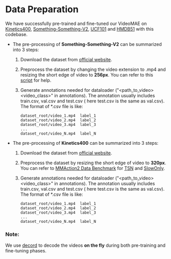 # Data Preparation

We have successfully pre-trained and fine-tuned our VideoMAE on [Kinetics400](https://deepmind.com/research/open-source/kinetics), [Something-Something-V2](https://developer.qualcomm.com/software/ai-datasets/something-something), [UCF101](https://www.crcv.ucf.edu/data/UCF101.php) and [HMDB51](https://serre-lab.clps.brown.edu/resource/hmdb-a-large-human-motion-database/) with this codebase.

- The pre-processing of **Something-Something-V2** can be summarized into 3 steps:

  1. Download the dataset from [official website](https://developer.qualcomm.com/software/ai-datasets/something-something).

  2. Preprocess the dataset by changing the video extension to .mp4 and resizing the short edge of video to **256px**. You can refer to this [script](https://github.com/open-mmlab/mmaction2/blob/master/tools/data/resize_videos.py) for help. 

  3. Generate annotations needed for dataloader ("<path_to_video> <video_class>" in annotations). The annotation usually includes train.csv, val.csv and test.csv ( here test.csv is the same as val.csv). The format of *.csv file is like:

     ```
     dataset_root/video_1.mp4  label_1
     dataset_root/video_2.mp4  label_2
     dataset_root/video_3.mp4  label_3
     ...
     dataset_root/video_N.mp4  label_N
     ```

- The pre-processing of **Kinetics400** can be summarized into 3 steps:

  1. Download the dataset from [official website](https://deepmind.com/research/open-source/kinetics).

  2. Preprocess the dataset by resizing the short edge of video to **320px**. You can refer to [MMAction2 Data Benchmark](https://github.com/open-mmlab/mmaction2) for [TSN](https://github.com/open-mmlab/mmaction2/tree/master/configs/recognition/tsn#kinetics-400-data-benchmark-8-gpus-resnet50-imagenet-pretrain-3-segments) and [SlowOnly](https://github.com/open-mmlab/mmaction2/tree/master/configs/recognition/slowonly#kinetics-400-data-benchmark).

  3. Generate annotations needed for dataloader ("<path_to_video> <video_class>" in annotations). The annotation usually includes train.csv, val.csv and test.csv ( here test.csv is the same as val.csv). The format of *.csv file is like:

     ```
     dataset_root/video_1.mp4  label_1
     dataset_root/video_2.mp4  label_2
     dataset_root/video_3.mp4  label_3
     ...
     dataset_root/video_N.mp4  label_N
     ```

### Note:

We use [decord](https://github.com/dmlc/decord) to decode the videos **on the fly** during both pre-training and fine-tuning phases.